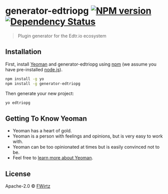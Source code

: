 # generator-edtriopg [![NPM version][npm-image]][npm-url] [![Dependency Status][daviddm-image]][daviddm-url]
> Plugin generator for the Edtr.io ecosystem

## Installation

First, install [Yeoman](http://yeoman.io) and generator-edtriopg using [npm](https://www.npmjs.com/) (we assume you have pre-installed [node.js](https://nodejs.org/)).

```bash
npm install -g yo
npm install -g generator-edtriopg
```

Then generate your new project:

```bash
yo edtriopg
```

## Getting To Know Yeoman

 * Yeoman has a heart of gold.
 * Yeoman is a person with feelings and opinions, but is very easy to work with.
 * Yeoman can be too opinionated at times but is easily convinced not to be.
 * Feel free to [learn more about Yeoman](http://yeoman.io/).

## License

Apache-2.0 © [FWirtz]()


[npm-image]: https://badge.fury.io/js/generator-edtriopg.svg
[npm-url]: https://npmjs.org/package/generator-edtriopg
[travis-image]: https://travis-ci.org/FWirtz/generator-edtriopg.svg?branch=master
[travis-url]: https://travis-ci.org/FWirtz/generator-edtriopg
[daviddm-image]: https://david-dm.org/FWirtz/generator-edtriopg.svg?theme=shields.io
[daviddm-url]: https://david-dm.org/FWirtz/generator-edtriopg
